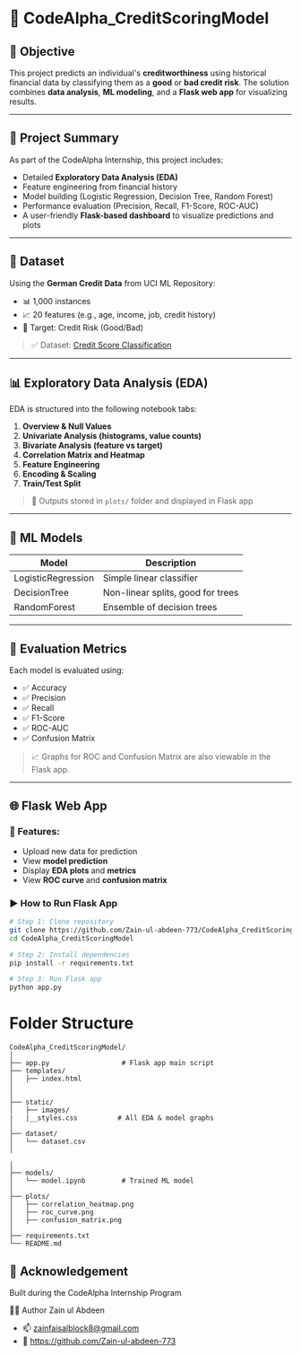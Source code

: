 # 🧠 CodeAlpha_CreditScoringModel

## 📌 Objective
This project predicts an individual's **creditworthiness** using historical financial data by classifying them as a **good** or **bad credit risk**. The solution combines **data analysis**, **ML modeling**, and a **Flask web app** for visualizing results.

---

## 🚀 Project Summary
As part of the CodeAlpha Internship, this project includes:
- Detailed **Exploratory Data Analysis (EDA)**
- Feature engineering from financial history
- Model building (Logistic Regression, Decision Tree, Random Forest)
- Performance evaluation (Precision, Recall, F1-Score, ROC-AUC)
- A user-friendly **Flask-based dashboard** to visualize predictions and plots

---

## 📂 Dataset
Using the **German Credit Data** from UCI ML Repository:

- 📊 1,000 instances
- 📈 20 features (e.g., age, income, job, credit history)
- 🎯 Target: Credit Risk (Good/Bad)

> ✅ Dataset: [Credit Score Classification](https://www.kaggle.com/datasets/parisrohan/credit-score-classification 
)

---

## 📊 Exploratory Data Analysis (EDA)

EDA is structured into the following notebook tabs:

1. **Overview & Null Values**
2. **Univariate Analysis (histograms, value counts)**
3. **Bivariate Analysis (feature vs target)**
4. **Correlation Matrix and Heatmap**
5. **Feature Engineering**
6. **Encoding & Scaling**
7. **Train/Test Split**

> 📁 Outputs stored in `plots/` folder and displayed in Flask app

---

## 🧠 ML Models

| Model            | Description                          |
|------------------|--------------------------------------|
| LogisticRegression | Simple linear classifier            |
| DecisionTree       | Non-linear splits, good for trees   |
| RandomForest       | Ensemble of decision trees          |

---

## 🧪 Evaluation Metrics

Each model is evaluated using:

- ✅ Accuracy  
- ✅ Precision  
- ✅ Recall  
- ✅ F1-Score  
- ✅ ROC-AUC  
- ✅ Confusion Matrix  

> 📈 Graphs for ROC and Confusion Matrix are also viewable in the Flask app.

---

## 🌐 Flask Web App

### 📍 Features:
- Upload new data for prediction
- View **model prediction**
- Display **EDA plots** and **metrics**
- View **ROC curve** and **confusion matrix**

### ▶ How to Run Flask App

```bash
# Step 1: Clone repository
git clone https://github.com/Zain-ul-abdeen-773/CodeAlpha_CreditScoringModel.git
cd CodeAlpha_CreditScoringModel

# Step 2: Install dependencies
pip install -r requirements.txt

# Step 3: Run Flask app
python app.py
```
# Folder Structure 

```
CodeAlpha_CreditScoringModel/
│
├── app.py                  # Flask app main script
├── templates/
│   ├── index.html
│   
│
├── static/
│   ├── images/
|   |__styles.css          # All EDA & model graphs
│
├── dataset/
│   └── dataset.csv
│

│
├── models/
│   └── model.ipynb         # Trained ML model
│
├── plots/
│   ├── correlation_heatmap.png
│   ├── roc_curve.png
│   ├── confusion_matrix.png
│
├── requirements.txt
└── README.md
```

## 🙌 Acknowledgement
Built during the CodeAlpha Internship Program

👨‍💻 Author
Zain ul Abdeen
- 📫 zainfaisalblock8@gmail.com
- 🔗 https://github.com/Zain-ul-abdeen-773

